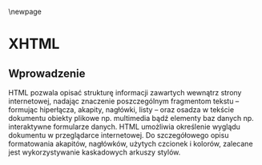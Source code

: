 \newpage

# XHTML

## Wprowadzenie

HTML pozwala opisać strukturę informacji zawartych wewnątrz strony internetowej, nadając znaczenie poszczególnym fragmentom tekstu – formując hiperłącza, akapity, nagłówki, listy – oraz osadza w tekście dokumentu obiekty plikowe np. multimedia bądź elementy baz danych np. interaktywne formularze danych.
HTML umożliwia określenie wyglądu dokumentu w przeglądarce internetowej. Do szczegółowego opisu formatowania akapitów, nagłówków, użytych czcionek i kolorów, zalecane jest wykorzystywanie kaskadowych arkuszy stylów.
